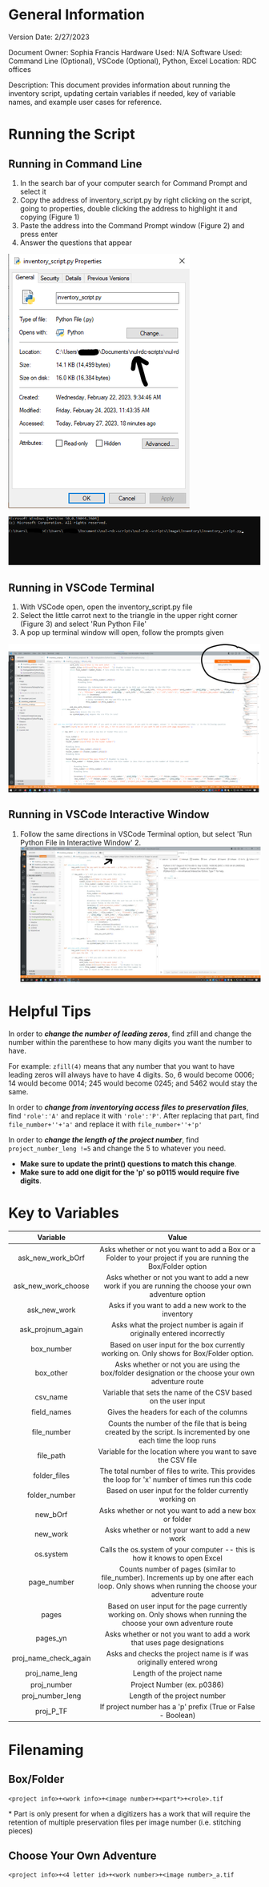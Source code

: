 # General Information
Version Date: 2/27/2023

Document Owner: Sophia Francis
Hardware Used: N/A
Software Used: Command Line (Optional), VSCode (Optional), Python, Excel
Location: RDC offices

Description:
This document provides information about running the inventory script, updating certain variables if needed, key of variable names, and example user cases for reference.


# Running the Script
## Running in Command Line
 1. In the search bar of your computer search for Command Prompt and select it
 2. Copy the address of inventory_script.py by right clicking on the script, going to properties, double clicking the address to highlight it and copying (Figure 1)
 3. Paste the address into the Command Prompt window (Figure 2) and press enter
 4. Answer the questions that appear

 ![Finding Python Address](../../Images/FindingAddressPythonFile.png)

 ![Entering Address into Command Prompt](../../Images/CommandPromptPaste.png)


## Running in VSCode Terminal
1. With VSCode open, open the inventory_script.py file
2. Select the little carrot next to the triangle in the upper right corner (Figure 3) and select 'Run Python File'
3. A pop up terminal window will open, follow the prompts given

![Running python file in VSCode Terminal](../../Images/RunTerminalInVSCode.png)


## Running in VSCode Interactive Window
1. Follow the same directions in VSCode Terminal option, but select 'Run Python File in Interactive Window' 
2.![Running python file in VSCode interactive Window](../../Images/RunInInteractiveWindow.jpg)

# Helpful Tips
In order to **_change the number of leading zeros_**, find zfill and change the number within the parenthese to how many digits you want the number to have. 

For example:
```zfill(4)``` means that any number that you want to have leading zeros will always have to have 4 digits. So, 6 would become 0006; 14 would become 0014; 245 would become 0245; and 5462 would stay the same.


In order to **_change from inventorying access files to preservation files_**, find ```'role':'A'``` and replace it with ```'role':'P'```. After replacing that part, find ```file_number+''+'a'``` and replace it with ```file_number+''+'p'```

In order to **_change the length of the project number_**, find ```project_number_leng !=5``` and change the 5 to whatever you need. 
* **Make sure to update the print() questions to match this change**. <br>
* **Make sure to add one digit for the 'p' so p0115 would require five digits**.
# Key to Variables


|Variable|Value|
|:--:|:--:|
|ask_new_work_bOrf|Asks whether or not you want to add a Box or a Folder to your project if you are running the Box/Folder option|
|ask_new_work_choose|Asks whether or not you want to add a new work if you are running the choose your own adventure option| 
|ask_new_work|Asks if you want to add a new work to the inventory|
|ask_projnum_again|Asks what the project number is again if originally entered incorrectly|
|box_number|Based on user input for the box currently working on. Only shows for Box/Folder option.
|box_other|Asks whether or not you are using the box/folder designation or the choose your own adventure route|
|csv_name|Variable that sets the name of the CSV based on the user input|
|field_names|Gives the headers for each of the columns|
|file_number|Counts the number of the file that is being created by the script. Is incremented by one each time the loop runs|
|file_path|Variable for the location where you want to save the CSV file|
|folder_files|The total number of files to write. This provides the loop for 'x' number of times run this code|
|folder_number|Based on user input for the folder currently working on|
|new_bOrf|Asks whether or not you want to add a new box or folder|
|new_work|Asks whether or not your want to add a new work|
|os.system|Calls the os.system of your computer -- this is how it knows to open Excel|
|page_number|Counts number of pages (similar to file_number). Increments up by one after each loop. Only shows when running the choose your adventure route|
|pages|Based on user input for the page currently working on. Only shows when running the choose your own adventure route|
|pages_yn|Asks whether or not you want to add a work that uses page designations|
|proj_name_check_again|Asks and checks the project name is if was originally entered wrong|
|proj_name_leng|Length of the project name|
|proj_number|Project Number (ex. p0386)|
|proj_number_leng|Length of the project number|
|proj_P_TF|If project number has a 'p' prefix (True or False - Boolean)



# Filenaming
## Box/Folder
```
<project info>+<work info>+<image number>+<part*>+<role>.tif
```
\* Part is only present for when a digitizers has a work that will require the retention of multiple preservation files per image number (i.e. stitching pieces)

## Choose Your Own Adventure
```
<project info>+<4 letter id>+<work number>+<image number>_a.tif
```

